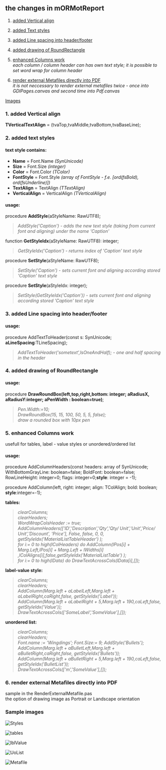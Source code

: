 ## the changes in mORMotReport



1. [added Vertical align](#1-added-vertical-align)

2. [added Text styles](#2-added-text-styles)

3. [added Line spacing into header/footer](#3-added-line-spacing-into-headerfooter)

4. [added drawing of RoundRectangle](#4-added-drawing-of-roundrectangle)

5. [enhanced Columns work](#5-enhanced-columns-work)  
*each column / column header can has own text style; it is possible to set word wrap for column header*

6. [render external Metafiles directly into PDF](#6-render-external-metafiles-directly-into-pdf)  
*it is not neccessary to render external metafiles twice - once into GDIPages.canvas and second time into Pdf.canvas*

[Images](#sample-images)
  
    
      
      
### 1. added Vertical align

**TVerticalTextAlign** = (tvaTop,tvaMiddle,tvaBottom,tvaBaseLine);

### 2. added text styles

#### text style contains: 
  -    **Name**           = Font.Name      *(SynUnicode)*
  -    **Size**           = Font.Size      *(integer)*
  -    **Color**          = Font.Color     *(TColor)* 
  -    **FontStyle**      = Font.Style     *(array of FontStyle - f.e. [ord(fsBold), ord(fsUnderline)])*   
  -    **TextAlign**     = TextAlign      *(TTextAlign)*
  -    **VerticalAlign** = VerticalAlign  *(TVerticalAlign)*

#### usage: 

  procedure **AddStyle**(aStyleName: RawUTF8);    
  > *AddStyle('Caption')  - adds the new text style (taking from current font and aligning) under the name 'Caption'* 
 
  function **GetStyleIdx**(aStyleName: RawUTF8): integer;
  >  *GetStyleIdx('Caption')  - returns index of 'Caption' text style*  

  procedure **SetStyle**(aStyleName: RawUTF8);    
  > *SetStyle('Caption')  - sets current font and aligning according stored 'Caption' text style*  

  procedure **SetStyle**(aStyleIdx: integer);    
  > *SetStyle(GetStyleIdx('Caption'))  - sets current font and aligning according stored 'Caption' text style*  
 


### 3. added Line spacing into header/footer
 
#### usage: 
  procedure AddTextToHeader(const s: SynUnicode; **aLineSpacing**:TLineSpacing);
  > *AddTextToHeader('sometext',lsOneAndHalf); - one and half spacing in the header*
  
### 4. added drawing of RoundRectangle

#### usage: 
  procedure **DrawRoundBox(left,top,right,bottom: integer; aRadiusX, aRadiusY:integer; aPenWidth : boolean=true)**;
  > *Pen.Width:=10;*  
  > *DrawRoundBox(15, 15, 100, 50, 5, 5, false);*  
  > *draw a rounded box with 10px pen*
  
  
### 5. enhanced Columns work

usefull for tables, label - value styles or unordered/ordered list  

#### usage: 
  
  
  procedure AddColumnHeaders(const headers: array of SynUnicode;  WithBottomGrayLine: boolean=false; BoldFont: boolean=false;
  RowLineHeight: integer=0; flags: integer=0;**style**: integer = -1);
  
  procedure AddColumn(left, right: integer; align: TColAlign; bold: boolean; **style**:integer=-1);
  
  **tables:**  
  
  > *clearColumns;*  
  > *clearHeaders;*  
  > *WordWrapColsHeader := true;*  
  > *AddColumnHeaders(['ID','Description','Qty','Qty/ Unit','Unit','Price/ Unit','Discount', 'Price'],* 
  >                   *False,  false,  0,  0,  getStyleIdx('MaterialListTableHeader') );*  
  > *for i:= 0 to high(lColHeaders) do AddColumn(lPos[i] + Marg.Left,lPos[i] + Marg.Left + lWidths[i] ,lColAligns[i],false,getStyleIdx('MaterialListTable') );*  
  > *for i:= 0 to high(lData) do DrawTextAcrossCols(lData[i],[]);*  

  **label-value style:**  

  > *clearColumns;*  
  > *clearHeaders;*  
  > *AddColumn(Marg.left + aLabelLeft,Marg.left + aLabelRight,caRight,false, getStyleIdx('Label'));*  
  > *AddColumn(Marg.left + aLabelRight + 5,Marg.left + 190,caLeft,false, getStyleIdx('Value'));*  
  > *DrawTextAcrossCols(['SomeLabel','SomeValue'],[]);*  
  
    
  **unordered list:**  
  
  > *clearColumns;*  
  > *clearHeaders;*  
  > *Font.name := 'Wingdings'; Font.Size:= 9;  AddStyle('Bullets');*  
  > *AddColumn(Marg.left + aBulletLeft,Marg.left + aBulletRight,caRight,false, getStyleIdx('Bullets'));*  
  > *AddColumn(Marg.left + aBulletRight + 5,Marg.left + 190,caLeft,false, getStyleIdx('BulletList'));*  
  > *DrawTextAcrossCols(['m','SomeValue'],[]);*  
  
  

### 6. render external Metafiles directly into PDF   

sample in the RenderExternalMetafile.pas  
the option of drawing image as Portrait or Landscape orientation  


### Sample images

![Styles](https://user-images.githubusercontent.com/3242659/55557113-685ffa80-56e9-11e9-8568-8c077f3494d7.png)  

![tables](https://user-images.githubusercontent.com/3242659/55557111-685ffa80-56e9-11e9-9d86-1b2defa7f696.png)  

![lblValue](https://user-images.githubusercontent.com/3242659/55557116-68f89100-56e9-11e9-933f-0a64db765db3.png)  

![UoList](https://user-images.githubusercontent.com/3242659/55557115-68f89100-56e9-11e9-9f1f-67039232e0e3.png)  

![Metafile](https://user-images.githubusercontent.com/3242659/55557114-685ffa80-56e9-11e9-8a8d-aa9a9a1d2eea.png)  


